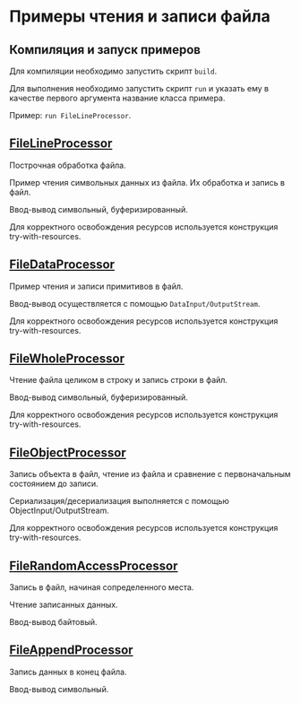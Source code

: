 # Примеры чтения и записи файла

## Компиляция и запуск примеров

Для компиляции необходимо запустить скрипт `build`.

Для выполнения необходимо запустить скрипт `run` и указать ему в качестве первого аргумента название класса примера.

Пример: `run FileLineProcessor`.

## [FileLineProcessor][FileLineProcessor]

Построчная обработка файла.

Пример чтения символьных данных из файла. Их обработка и запись в файл.

Ввод-вывод символьный, буферизированный.

Для корректного освобождения ресурсов используется конструкция try-with-resources.

## [FileDataProcessor][FileDataProcessor]

Пример чтения и записи примитивов в файл.

Ввод-вывод осуществляется с помощью `DataInput/OutputStream`.

Для корректного освобождения ресурсов  используется конструкция try-with-resources.

## [FileWholeProcessor][FileWholeProcessor]

Чтение файла целиком в строку и запись строки в файл.

Ввод-вывод символьный, буферизированный.

Для корректного освобождения ресурсов используется конструкция try-with-resources.

## [FileObjectProcessor][FileObjectProcessor]

Запись объекта в файл, чтение из файла и сравнение с первоначальным состоянием до записи.

Сериализация/десериализация выполняется с помощью ObjectInput/OutputStream.

Для корректного освобождения ресурсов используется конструкция try-with-resources.

## [FileRandomAccessProcessor][FileRandomAccessProcessor]

Запись в файл, начиная сопределенного места.

Чтение записанных данных.

Ввод-вывод байтовый.

## [FileAppendProcessor][FileAppendProcessor]

Запись данных в конец файла.

Ввод-вывод символьный.

[FileLineProcessor]: https://github.com/rumter/Java-Samples/blob/master/IO/FileProcessor/src/ru/rumter/samples/io/fileprocessor/FileLineProcessor.java

[FileDataProcessor]: https://github.com/rumter/Java-Samples/blob/master/IO/FileProcessor/src/ru/rumter/samples/io/fileprocessor/FileDataProcessor.java

[FileWholeProcessor]: https://github.com/rumter/Java-Samples/blob/master/IO/FileProcessor/src/ru/rumter/samples/io/fileprocessor/FileWholeProcessor.java

[FileObjectProcessor]: https://github.com/rumter/Java-Samples/blob/master/IO/FileProcessor/src/ru/rumter/samples/io/fileprocessor/FileObjectProcessor.java

[FileRandomAccessProcessor]: https://github.com/rumter/Java-Samples/blob/master/IO/FileProcessor/src/ru/rumter/samples/io/fileprocessor/FileRandomAccessProcessor.java

[FileAppendProcessor]: https://github.com/rumter/Java-Samples/blob/master/IO/FileProcessor/src/ru/rumter/samples/io/fileprocessor/FileAppendProcessor.java
